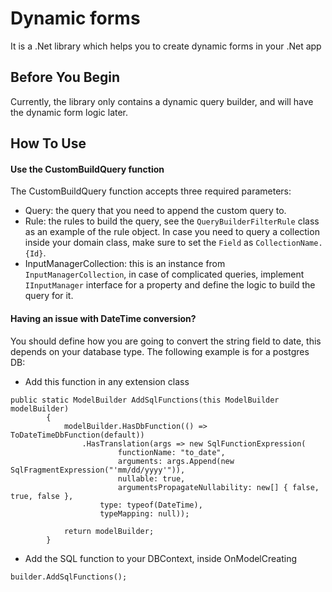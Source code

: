 # Dynamic forms

It is a .Net library which helps you to create dynamic forms in your .Net app

## Before You Begin

Currently, the library only contains a dynamic query builder, and will have the dynamic form logic later.

## How To Use
#### Use the CustomBuildQuery function

The CustomBuildQuery function accepts three required parameters:

- Query: the query that you need to append the custom query to.
- Rule: the rules to build the query, see the `QueryBuilderFilterRule` class as an example of the rule object. In case you need to query a collection inside your domain class, make sure to set the `Field` as `CollectionName.{Id}`.
- InputManagerCollection: this is an instance from `InputManagerCollection`, in case of complicated queries, implement `IInputManager` interface for a property and define the logic to build the query for it.

#### Having an issue with DateTime conversion?
You should define how you are going to convert the string field to date, this depends on your database type. The following example is for a postgres DB:
- Add this function in any extension class
```
public static ModelBuilder AddSqlFunctions(this ModelBuilder modelBuilder)
        {
            modelBuilder.HasDbFunction(() => ToDateTimeDbFunction(default))
                .HasTranslation(args => new SqlFunctionExpression(
                        functionName: "to_date",
                        arguments: args.Append(new SqlFragmentExpression("'mm/dd/yyyy'")),
                        nullable: true,
                        argumentsPropagateNullability: new[] { false, true, false },
                    type: typeof(DateTime),
                    typeMapping: null));

            return modelBuilder;
        }
```
- Add the SQL function to your DBContext, inside OnModelCreating
```
builder.AddSqlFunctions();

```
